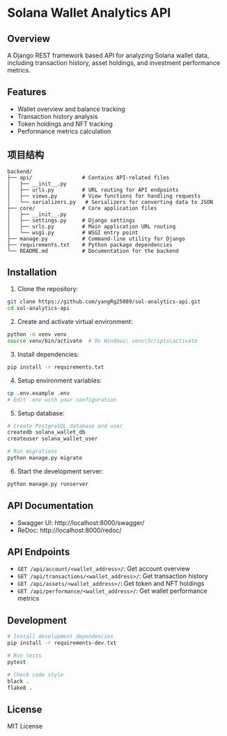 # Solana Wallet Analytics API

## Overview
A Django REST framework based API for analyzing Solana wallet data, including transaction history, asset holdings, and investment performance metrics.

## Features
- Wallet overview and balance tracking
- Transaction history analysis
- Token holdings and NFT tracking
- Performance metrics calculation

## 项目结构
```
backend/
├── api/                # Contains API-related files
│   ├── __init__.py
│   ├── urls.py         # URL routing for API endpoints
│   ├── views.py        # View functions for handling requests
│   └── serializers.py   # Serializers for converting data to JSON
├── core/               # Core application files
│   ├── __init__.py
│   ├── settings.py     # Django settings
│   ├── urls.py         # Main application URL routing
│   └── wsgi.py         # WSGI entry point
├── manage.py           # Command-line utility for Django
├── requirements.txt    # Python package dependencies
└── README.md           # Documentation for the backend
```

## Installation

1. Clone the repository:
```bash
git clone https://github.com/yangRg25089/sol-analytics-api.git
cd sol-analytics-api
```

2. Create and activate virtual environment:
```bash
python -m venv venv
source venv/bin/activate  # On Windows: venv\Scripts\activate
```

3. Install dependencies:
```bash
pip install -r requirements.txt
```

4. Setup environment variables:
```bash
cp .env.example .env
# Edit .env with your configuration
```

5. Setup database:
```bash
# Create PostgreSQL database and user
createdb solana_wallet_db
createuser solana_wallet_user

# Run migrations
python manage.py migrate
```

6. Start the development server:
```bash
python manage.py runserver
```

## API Documentation
- Swagger UI: http://localhost:8000/swagger/
- ReDoc: http://localhost:8000/redoc/

## API Endpoints
- `GET /api/account/<wallet_address>/`: Get account overview
- `GET /api/transactions/<wallet_address>/`: Get transaction history
- `GET /api/assets/<wallet_address>/`: Get token and NFT holdings
- `GET /api/performance/<wallet_address>/`: Get wallet performance metrics

## Development
```bash
# Install development dependencies
pip install -r requirements-dev.txt

# Run tests
pytest

# Check code style
black .
flake8 .
```

## License
MIT License